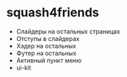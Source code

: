 # squash4friends

* Слайдеры на остальных страницах
* Отступы в слайдерах
* Хэдер на остальных
* Футер на остальных
* Активный пункт меню
* ui-kit
